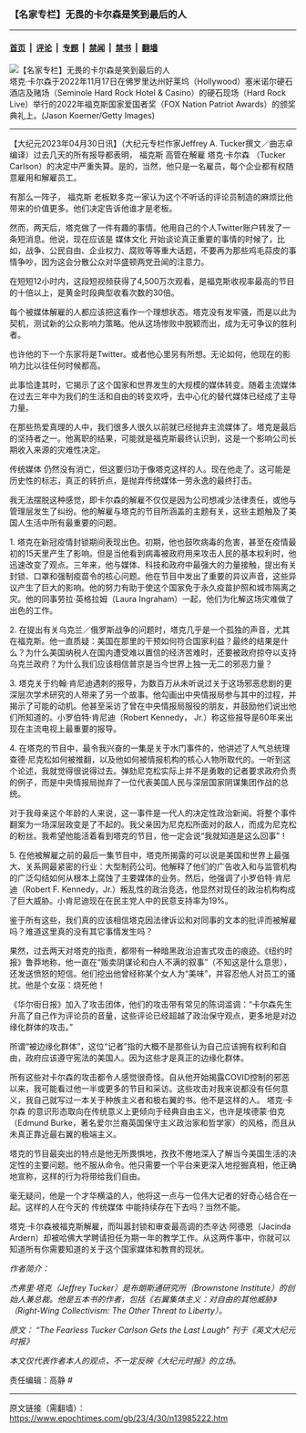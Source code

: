 ### 【名家专栏】无畏的卡尔森是笑到最后的人

---

#### [首页](../../../..?n13985222) &nbsp;|&nbsp; [评论](../../../../../epoch-comment?n13985222) &nbsp;|&nbsp; [专题](../../../../../epoch-special?n13985222) &nbsp;|&nbsp; [禁闻](../../../../../epoch-news?n13985222) &nbsp;|&nbsp; [禁书](../../../../../books?n13985222) &nbsp;|&nbsp; [翻墙](https://github.com/gfw-breaker/nogfw/blob/master/README.md?n13985222)


<div><img alt="【名家专栏】无畏的卡尔森是笑到最后的人" class="attachment-djy_600_400 size-djy_600_400 wp-post-image" src="https://i.epochtimes.com/assets/uploads/2023/04/id13985225-Carlson-e1682558813134-1200x907-600x400.jpg"/>
<div class="caption">
 塔克·卡尔森于2022年11月17日在佛罗里达州好莱坞（Hollywood）塞米诺尔硬石酒店及赌场（Seminole Hard Rock Hotel &amp; Casino）的硬石现场（Hard Rock Live）举行的2022年福克斯国家爱国者奖（FOX Nation Patriot Awards）的颁奖典礼上。(Jason Koerner/Getty Images)
</div></div><hr/><div class="post_content" id="artbody" itemprop="articleBody">
 <!-- article content begin -->
 <p>
  【大纪元2023年04月30日讯】（大纪元专栏作家Jeffrey A. Tucker撰文／曲志卓编译）过去几天的所有报导都表明，
  <ok href="https://www.epochtimes.com/gb/tag/%E7%A6%8F%E5%85%8B%E6%96%AF.html">
   福克斯
  </ok>
  高管在解雇
  <ok href="https://www.epochtimes.com/gb/tag/%E5%A1%94%E5%85%8B%C2%B7%E5%8D%A1%E5%B0%94%E6%A3%AE.html">
   塔克·卡尔森
  </ok>
  （Tucker Carlson）的决定中严重失算。是的，当然，他只是一名雇员，每个企业都有权随意雇用和解雇员工。
 </p>
 <p>
  有那么一阵子，
  <ok href="https://www.epochtimes.com/gb/tag/%E7%A6%8F%E5%85%8B%E6%96%AF.html">
   福克斯
  </ok>
  老板默多克一家认为这个不听话的评论员制造的麻烦比他带来的价值更多。他们决定告诉他谁才是老板。
 </p>
 <p>
  然而，两天后，塔克做了一件有趣的事情。他用自己的个人Twitter账户转发了一条短消息。他说，现在应该是
  <ok href="https://www.epochtimes.com/gb/tag/%E5%AA%92%E4%BD%93%E6%96%87%E5%8C%96.html">
   媒体文化
  </ok>
  开始谈论真正重要的事情的时候了，比如，战争、公民自由、企业权力、腐败等等重大话题，不要再为那些鸡毛蒜皮的事情争吵，因为这会分散公众对华盛顿两党丑闻的注意力。
 </p>
 <p>
  在短短12小时内，这段短视频获得了4,500万次观看，是福克斯收视率最高的节目的十倍以上，是黄金时段典型收看次数的30倍。
 </p>
 <p>
  每个被媒体解雇的人都应该把这看作一个理想状态。塔克没有发牢骚，而是以此为契机，测试新的公众影响力策略。他从这场惨败中脱颖而出，成为无可争议的胜利者。
 </p>
 <p>
  也许他的下一个东家将是Twitter。或者他心里另有所想。无论如何，他现在的影响力比以往任何时候都高。
 </p>
 <p>
  此事恰逢其时，它揭示了这个国家和世界发生的大规模的媒体转变。随着主流媒体在过去三年中为我们的生活和自由的转变欢呼，去中心化的替代媒体已经成了主导力量。
 </p>
 <p>
  在那些热爱真理的人中，我们很多人很久以前就已经抛弃主流媒体了。塔克是最后的坚持者之一。他离职的结果，可能就是福克斯最终认识到，这是一个影响公司长期收入来源的灾难性决定。
 </p>
 <p>
  <ok href="https://www.epochtimes.com/gb/tag/%E4%BC%A0%E7%BB%9F%E5%AA%92%E4%BD%93.html">
   传统媒体
  </ok>
  仍然没有消亡，但这要归功于像塔克这样的人。现在他走了。这可能是历史性的标志，真正的转折点，是抛弃传统媒体一劳永逸的最终打击。
 </p>
 <p>
  我无法摆脱这种感觉，即卡尔森的解雇不仅仅是因为公司想减少法律责任，或他与管理层发生了纠纷。他的解雇与塔克的节目所涵盖的主题有关，这些主题触及了美国人生活中所有最重要的问题。
 </p>
 <p>
  1. 塔克在新冠疫情封锁期间表现出色。初期，他也鼓吹病毒的危害，甚至在疫情最初的15天里产生了影响。但是当他看到病毒被政府用来攻击人民的基本权利时，他迅速改变了观点。三年来，他与媒体、科技和政府中最强大的力量接触，提出有关封锁、口罩和强制疫苗令的核心问题。他在节目中发出了重要的异议声音，这些异议产生了巨大的影响。他的努力有助于使这个国家免于永久疫苗护照和城市隔离之灾。他的同事劳拉·英格拉姆（Laura Ingraham）一起，他们为化解这场灾难做了出色的工作。
 </p>
 <p>
  2. 在提出有关乌克兰／俄罗斯战争的问题时，塔克几乎是一个孤独的声音，尤其在福克斯。他一直质疑：美国在那里的干预如何符合国家利益？最终的结果是什么？为什么美国纳税人在国内遭受难以置信的经济苦难时，还要被政府掠夺以支持乌克兰政府？为什么我们应该相信普京是当今世界上独一无二的邪恶力量？
 </p>
 <p>
  3. 塔克关于约翰·肯尼迪遇刺的报导，为数百万从未听说过关于这场邪恶悲剧的更深层次学术研究的人带来了另一个故事。他勾画出中央情报局参与其中的过程，并揭示了可能的动机。他甚至采访了曾在中央情报局服役的朋友，并鼓励他们说出他们所知道的。小罗伯特·肯尼迪（Robert Kennedy， Jr.）称这些报导是60年来出现在主流电视上最重要的报导。
 </p>
 <p>
  4. 在塔克的节目中，最令我兴奋的一集是关于水门事件的，他讲述了人气总统理查德·尼克松如何被推翻，以及他如何被情报机构的核心人物所取代的。一听到这个论述，我就觉得很说得过去。弹劾尼克松实际上并不是勇敢的记者要求政府负责的例子，而是中央情报局抛弃了一位代表美国人民与深层国家阴谋集团作战的总统。
 </p>
 <p>
  对于我母亲这个年龄的人来说，这一事件是一代人的决定性政治新闻。将整个事件翻案为一场深层政变是了不起的。我父亲因为尼克松所面对的敌人，而成为尼克松的粉丝。我希望他能活着看到塔克的节目，他一定会说“我就知道是这么回事”！
 </p>
 <p>
  5. 在他被解雇之前的最后一集节目中，塔克所揭露的可以说是美国和世界上最强大、关系网最紧密的行业：大型制药公司。他解释了他们的广告收入和与监管机构的广泛勾结如何从根本上腐蚀了主要媒体的业务。然后，他强调了小罗伯特·肯尼迪（Robert F. Kennedy，Jr.）叛乱性的政治竞选，他显然对现任的政治机构构成了巨大威胁。小肯尼迪现在在民主党人中的民意支持率为19%。
 </p>
 <p>
  鉴于所有这些，我们真的应该相信塔克因法律诉讼和对同事的文本的批评而被解雇吗？难道这里真的没有其它事情发生吗？
 </p>
 <p>
  果然，过去两天对塔克的指责，都带有一种暗黑政治迫害式攻击的痕迹。《纽约时报》鲁莽地称，他一直在“贩卖阴谋论和白人不满的叙事”（不知这是什么意思），还发送愤怒的短信。他们挖出他曾经称某个女人为“美味”，并容忍他人对员工的骚扰。他是个女巫：烧死他！
 </p>
 <p>
  《华尔街日报》加入了攻击团体，他们的攻击带有常见的陈词滥调：“卡尔森先生升高了自己作为评论员的音量，这些评论已经超越了政治保守观点，更多地是对边缘化群体的攻击。”
 </p>
 <p>
  所谓“被边缘化群体”，这位“记者”指的大概不是那些认为自己应该拥有权利和自由，政府应该遵守宪法的美国人。因为这些才是真正的边缘化群体。
 </p>
 <p>
  所有这些对卡尔森的攻击都令人感觉很奇怪。自从他开始揭露COVID控制的邪恶以来，我可能看过他一半或更多的节目和采访。这些攻击对我来说都没有任何意义，我自己就写过一本关于种族主义者和极右翼的书。他不是这样的人。
  <ok href="https://www.epochtimes.com/gb/tag/%E5%A1%94%E5%85%8B%C2%B7%E5%8D%A1%E5%B0%94%E6%A3%AE.html">
   塔克·卡尔森
  </ok>
  的意识形态取向在传统意义上更倾向于经典自由主义，也许是埃德蒙·伯克（Edmund Burke，著名爱尔兰裔英国保守主义政治家和哲学家）的风格，而且从未真正靠近最右翼的极端主义。
 </p>
 <p>
  塔克的节目最突出的特点是他无所畏惧地，孜孜不倦地深入了解当今美国生活的决定性的主要问题。他不服从命令。他只需要一个平台来更深入地挖掘真相，他正确地宣称，这样的行为将带给我们自由。
 </p>
 <p>
  毫无疑问，他是一个才华横溢的人，他将这一点与一位伟大记者的好奇心结合在一起。这样的人在今天的
  <ok href="https://www.epochtimes.com/gb/tag/%E4%BC%A0%E7%BB%9F%E5%AA%92%E4%BD%93.html">
   传统媒体
  </ok>
  中能持续存在下去吗？当然不能。
 </p>
 <p>
  塔克·卡尔森被福克斯解雇，而叫嚣封锁和审查最高调的杰辛达·阿德恩（Jacinda Ardern）却被哈佛大学聘请担任为期一年的教学工作。从这两件事中，你就可以知道所有你需要知道的关于这个国家媒体和教育的现状。
 </p>
 <p>
  <em>
   作者简介：
  </em>
 </p>
 <p>
  <em>
   杰弗里·塔克（Jeffrey Tucker）是布朗斯通研究所（Brownstone Institute）的创始人兼总裁。他是五本书的作者，包括《右翼集体主义：对自由的其他威胁》（Right-Wing Collectivism: The Other Threat to Liberty）。
  </em>
 </p>
 <p>
  <em>
   原文：
   <ok href="https://www.theepochtimes.com/the-fearless-tucker-carlson-gets-the-last-laugh_5225742.html" rel="noopener noreferrer" target="_blank">
    “The Fearless Tucker Carlson Gets the Last Laugh”
   </ok>
   刊于《英文大纪元时报》
  </em>
 </p>
 <p>
  <em>
   本文仅代表作者本人的观点，不一定反映《大纪元时报》的立场。
  </em>
 </p>
 <p>
  责任编辑：高静 #
 </p>
 <!-- article content end -->
 <div id="below_article_ad">
 </div>
</div>


---

原文链接（需翻墙）：https://www.epochtimes.com/gb/23/4/30/n13985222.htm